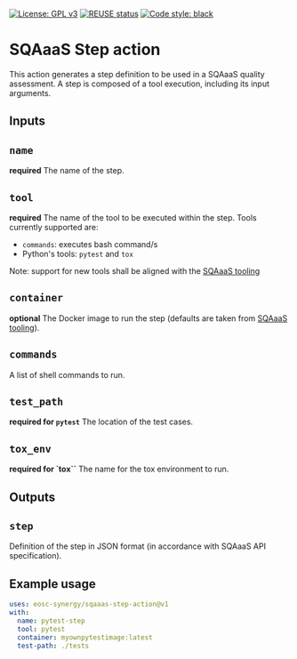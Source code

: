 <!--
SPDX-FileCopyrightText: Copyright contributors to the Software Quality Assurance as a Service (SQAaaS) project.
SPDX-FileContributor: 2017-2024 Pablo Orviz <orviz@ifca.unican.es>

SPDX-License-Identifier: GPL-3.0-only
-->

[![License: GPL v3](https://img.shields.io/badge/License-GPLv3-blue.svg)](https://www.gnu.org/licenses/gpl-3.0)
[![REUSE status](https://api.reuse.software/badge/git.fsfe.org/reuse/api)](https://api.reuse.software/info/git.fsfe.org/reuse/api)
[![Code style: black](https://img.shields.io/badge/code%20style-black-000000.svg)](https://github.com/psf/black)

# SQAaaS Step action

This action generates a step definition to be used in a SQAaaS quality assessment. A step is composed of a tool execution, including its input arguments.

## Inputs

## `name`

**required** The name of the step.

## `tool`

**required** The name of the tool to be executed within the step. Tools currently supported are:
- `commands`: executes bash command/s
- Python's tools: `pytest` and `tox`

Note: support for new tools shall be aligned with the [SQAaaS tooling](https://github.com/eosc-synergy/sqaaas-tooling)

## `container`

**optional** The Docker image to run the step (defaults are taken from [SQAaaS tooling](https://github.com/eosc-synergy/sqaaas-tooling)).

## `commands`

A list of shell commands to run.

## `test_path`

**required for `pytest`** The location of the test cases.

## `tox_env`

**required for `tox``** The name for the tox environment to run.

## Outputs

## `step`

Definition of the step in JSON format (in accordance with SQAaaS API specification).

## Example usage
```yaml
uses: eosc-synergy/sqaaas-step-action@v1
with:
  name: pytest-step
  tool: pytest
  container: myownpytestimage:latest
  test-path: ./tests
```
